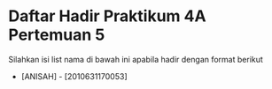 # Daftar Hadir Praktikum 4A Pertemuan 5
Silahkan isi list nama di bawah ini apabila hadir dengan format berikut

- [ANISAH] - [2010631170053]
